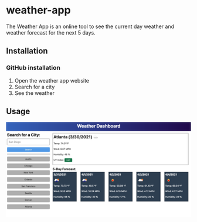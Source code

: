 # weather-app

The Weather App is an online tool to see the current day weather and weather forecast for the next 5 days.

## Installation
### GitHub installation
1. Open the weather app website
2. Search for a city
3. See the weather

## Usage
![Website Demo Screenshot](./assets/images/demo.png)